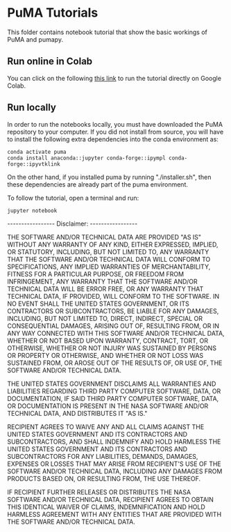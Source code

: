 # PuMA Tutorials
This folder contains notebook tutorial that show the basic workings of PuMA and pumapy. 

## Run online in Colab
You can click on the following [this link](https://colab.research.google.com/github/nasa/puma/blob/main/tutorial/puma_tutorial.ipynb) to run the tutorial directly on Google Colab.

## Run locally
In order to run the notebooks locally, you must have downloaded the PuMA repository to your computer. 
If you did not install from source, you will have to install the following extra dependencies into the conda environment as: 

    conda activate puma
    conda install anaconda::jupyter conda-forge::ipympl conda-forge::ipyvtklink

On the other hand, if you installed puma by running "./installer.sh", then these dependencies are already part of the puma environment. 

To follow the tutorial, open a terminal and run:

    jupyter notebook


----------------- Disclaimer: -----------------

THE SOFTWARE AND/OR TECHNICAL DATA ARE PROVIDED "AS IS" WITHOUT ANY WARRANTY OF ANY KIND, EITHER EXPRESSED, IMPLIED, OR STATUTORY, INCLUDING, BUT NOT LIMITED TO, ANY WARRANTY THAT THE SOFTWARE AND/OR TECHNICAL DATA WILL CONFORM TO  SPECIFICATIONS, ANY IMPLIED WARRANTIES OF MERCHANTABILITY, FITNESS FOR A PARTICULAR PURPOSE, OR FREEDOM FROM  INFRINGEMENT, ANY WARRANTY THAT THE SOFTWARE AND/OR TECHNICAL DATA WILL BE ERROR FREE, OR ANY WARRANTY THAT  TECHNICAL DATA, IF PROVIDED, WILL CONFORM TO THE SOFTWARE.  IN NO EVENT SHALL THE UNITED STATES GOVERNMENT, OR ITS  CONTRACTORS OR SUBCONTRACTORS, BE LIABLE FOR ANY DAMAGES, INCLUDING, BUT NOT LIMITED TO, DIRECT, INDIRECT, SPECIAL OR  CONSEQUENTIAL DAMAGES, ARISING OUT OF, RESULTING FROM, OR IN ANY WAY CONNECTED WITH THIS SOFTWARE AND/OR TECHNICAL DATA, WHETHER OR NOT BASED UPON WARRANTY, CONTRACT, TORT, OR OTHERWISE, WHETHER OR NOT INJURY WAS SUSTAINED BY PERSONS OR  PROPERTY OR OTHERWISE, AND WHETHER OR NOT LOSS WAS SUSTAINED FROM, OR AROSE OUT OF THE RESULTS OF, OR USE OF, THE SOFTWARE AND/OR TECHNICAL DATA.
 
THE UNITED STATES GOVERNMENT DISCLAIMS ALL WARRANTIES AND LIABILITIES REGARDING THIRD PARTY COMPUTER SOFTWARE,  DATA, OR DOCUMENTATION, IF  SAID THIRD PARTY COMPUTER SOFTWARE, DATA, OR DOCUMENTATION IS PRESENT IN THE NASA SOFTWARE  AND/OR TECHNICAL DATA, AND DISTRIBUTES IT "AS IS."

RECIPIENT AGREES TO WAIVE ANY AND ALL CLAIMS AGAINST THE UNITED STATES GOVERNMENT AND ITS CONTRACTORS AND  SUBCONTRACTORS, AND SHALL INDEMNIFY AND HOLD HARMLESS THE UNITED STATES GOVERNMENT AND ITS CONTRACTORS AND  SUBCONTRACTORS FOR ANY LIABILITIES, DEMANDS, DAMAGES, EXPENSES OR LOSSES THAT MAY ARISE FROM RECIPIENT'S USE OF THE SOFTWARE AND/OR TECHNICAL DATA, INCLUDING ANY DAMAGES FROM PRODUCTS BASED ON, OR RESULTING FROM, THE USE THEREOF.

IF RECIPIENT FURTHER RELEASES OR DISTRIBUTES THE NASA SOFTWARE AND/OR TECHNICAL DATA, RECIPIENT AGREES TO OBTAIN THIS IDENTICAL WAIVER OF CLAIMS, INDEMNIFICATION AND HOLD HARMLESS AGREEMENT WITH ANY ENTITIES THAT ARE PROVIDED WITH THE SOFTWARE  AND/OR TECHNICAL DATA.
